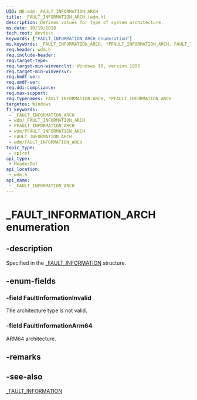 ```yaml
---
UID: NE:wdm._FAULT_INFORMATION_ARCH
title: _FAULT_INFORMATION_ARCH (wdm.h)
description: Defines values for type of system architecture.
ms.date: 10/19/2018
tech.root: devtest
keywords: ["FAULT_INFORMATION_ARCH enumeration"]
ms.keywords: _FAULT_INFORMATION_ARCH, *PFAULT_INFORMATION_ARCH, FAULT_INFORMATION_ARCH,
req.header: wdm.h
req.include-header: 
req.target-type: 
req.target-min-winverclnt: Windows 10, version 1803
req.target-min-winversvr: 
req.kmdf-ver: 
req.umdf-ver: 
req.ddi-compliance: 
req.max-support: 
req.typenames: FAULT_INFORMATION_ARCH, *PFAULT_INFORMATION_ARCH
targetos: Windows
f1_keywords:
 - _FAULT_INFORMATION_ARCH
 - wdm/_FAULT_INFORMATION_ARCH
 - PFAULT_INFORMATION_ARCH
 - wdm/PFAULT_INFORMATION_ARCH
 - FAULT_INFORMATION_ARCH
 - wdm/FAULT_INFORMATION_ARCH
topic_type:
 - apiref
api_type:
 - HeaderDef
api_location:
 - wdm.h
api_name:
 - _FAULT_INFORMATION_ARCH
---
```


# _FAULT_INFORMATION_ARCH enumeration


## -description

Specified in the [_FAULT_INFORMATION](ns-wdm-_fault_information.md) structure.

## -enum-fields

### -field FaultInformationInvalid 

The architecture type is not valid.

### -field FaultInformationArm64

ARM64 architecture.

## -remarks

## -see-also

[_FAULT_INFORMATION](ns-wdm-_fault_information.md)

